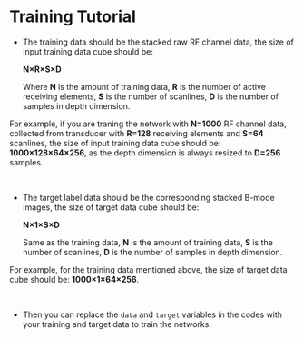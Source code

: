 # Training Tutorial

- The training data should be the stacked raw RF channel data, the size of input training data cube should be: 

  **N×R×S×D**

  Where **N** is the amount of training data, **R** is the number of active receiving elements, **S** is the number of scanlines, **D** is the number of samples in depth dimension.

For example, if you are traning the network with **N=1000** RF channel data, collected from transducer with **R=128** receiving elements and **S=64** scanlines, the size of input training data cube should be: **1000×128×64×256**, as the depth dimension is always resized to **D=256** samples.

<br>

- The target label data should be the corresponding stacked B-mode images, the size of target data cube should be: 

  **N×1×S×D**

  Same as the training data, **N** is the amount of training data, **S** is the number of scanlines, **D** is the number of samples in depth dimension.

For example, for the training data mentioned above, the size of target data cube should be: **1000×1×64×256**.

<br>

- Then you can replace the `data` and `target` variables in the codes with your training and target data to train the networks.

<br>
